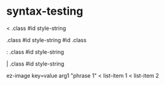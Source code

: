 # syntax-testing

< .class #id style-string

.class #id style-string
#id .class

: .class #id style-string

| .class #id style-string

<!-- .class #id style-string -->

ez-image key=value arg1 "phrase 1"
< list-item 1
< list-item 2
